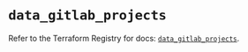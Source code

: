 # `data_gitlab_projects`

Refer to the Terraform Registry for docs: [`data_gitlab_projects`](https://registry.terraform.io/providers/gitlabhq/gitlab/18.3.0/docs/data-sources/projects).
